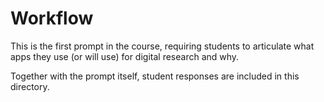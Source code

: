 Workflow
================

This is the first prompt in the course, requiring students to articulate what apps they use (or will use) for digital research and why. 

Together with the prompt itself, student responses are included in this directory.
